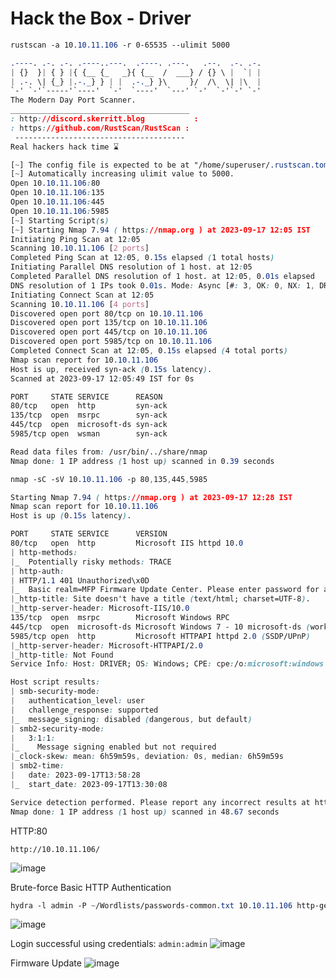 # Hack the Box - Driver

```CSS
rustscan -a 10.10.11.106 -r 0-65535 --ulimit 5000
```
```CSS
.----. .-. .-. .----..---.  .----. .---.   .--.  .-. .-.
| {}  }| { } |{ {__ {_   _}{ {__  /  ___} / {} \ |  `| |
| .-. \| {_} |.-._} } | |  .-._} }\     }/  /\  \| |\  |
`-' `-'`-----'`----'  `-'  `----'  `---' `-'  `-'`-' `-'
The Modern Day Port Scanner.
________________________________________
: http://discord.skerritt.blog           :
: https://github.com/RustScan/RustScan :
 --------------------------------------
Real hackers hack time ⌛

[~] The config file is expected to be at "/home/superuser/.rustscan.toml"
[~] Automatically increasing ulimit value to 5000.
Open 10.10.11.106:80
Open 10.10.11.106:135
Open 10.10.11.106:445
Open 10.10.11.106:5985
[~] Starting Script(s)
[~] Starting Nmap 7.94 ( https://nmap.org ) at 2023-09-17 12:05 IST
Initiating Ping Scan at 12:05
Scanning 10.10.11.106 [2 ports]
Completed Ping Scan at 12:05, 0.15s elapsed (1 total hosts)
Initiating Parallel DNS resolution of 1 host. at 12:05
Completed Parallel DNS resolution of 1 host. at 12:05, 0.01s elapsed
DNS resolution of 1 IPs took 0.01s. Mode: Async [#: 3, OK: 0, NX: 1, DR: 0, SF: 0, TR: 1, CN: 0]
Initiating Connect Scan at 12:05
Scanning 10.10.11.106 [4 ports]
Discovered open port 80/tcp on 10.10.11.106
Discovered open port 135/tcp on 10.10.11.106
Discovered open port 445/tcp on 10.10.11.106
Discovered open port 5985/tcp on 10.10.11.106
Completed Connect Scan at 12:05, 0.15s elapsed (4 total ports)
Nmap scan report for 10.10.11.106
Host is up, received syn-ack (0.15s latency).
Scanned at 2023-09-17 12:05:49 IST for 0s

PORT     STATE SERVICE      REASON
80/tcp   open  http         syn-ack
135/tcp  open  msrpc        syn-ack
445/tcp  open  microsoft-ds syn-ack
5985/tcp open  wsman        syn-ack

Read data files from: /usr/bin/../share/nmap
Nmap done: 1 IP address (1 host up) scanned in 0.39 seconds
```

```CSS
nmap -sC -sV 10.10.11.106 -p 80,135,445,5985
```
```CSS
Starting Nmap 7.94 ( https://nmap.org ) at 2023-09-17 12:28 IST
Nmap scan report for 10.10.11.106
Host is up (0.15s latency).

PORT     STATE SERVICE      VERSION
80/tcp   open  http         Microsoft IIS httpd 10.0
| http-methods: 
|_  Potentially risky methods: TRACE
| http-auth: 
| HTTP/1.1 401 Unauthorized\x0D
|_  Basic realm=MFP Firmware Update Center. Please enter password for admin
|_http-title: Site doesn't have a title (text/html; charset=UTF-8).
|_http-server-header: Microsoft-IIS/10.0
135/tcp  open  msrpc        Microsoft Windows RPC
445/tcp  open  microsoft-ds Microsoft Windows 7 - 10 microsoft-ds (workgroup: WORKGROUP)
5985/tcp open  http         Microsoft HTTPAPI httpd 2.0 (SSDP/UPnP)
|_http-server-header: Microsoft-HTTPAPI/2.0
|_http-title: Not Found
Service Info: Host: DRIVER; OS: Windows; CPE: cpe:/o:microsoft:windows

Host script results:
| smb-security-mode: 
|   authentication_level: user
|   challenge_response: supported
|_  message_signing: disabled (dangerous, but default)
| smb2-security-mode: 
|   3:1:1: 
|_    Message signing enabled but not required
|_clock-skew: mean: 6h59m59s, deviation: 0s, median: 6h59m59s
| smb2-time: 
|   date: 2023-09-17T13:58:28
|_  start_date: 2023-09-17T13:30:08

Service detection performed. Please report any incorrect results at https://nmap.org/submit/ .
Nmap done: 1 IP address (1 host up) scanned in 48.67 seconds
```

HTTP:80
```HTTP
http://10.10.11.106/
```
![image](https://github.com/karanshergill/Hack-the-Box/assets/83878909/fb3fbdf9-f765-4378-b4c7-304bf9e4b572)

Brute-force Basic HTTP Authentication
```CSS
hydra -l admin -P ~/Wordlists/passwords-common.txt 10.10.11.106 http-get
```
![image](https://github.com/karanshergill/Hack-the-Box/assets/83878909/34d7e7e1-12c3-4e23-80f7-54485d90f407)

Login successful using credentials: `admin:admin`
![image](https://github.com/karanshergill/Hack-the-Box/assets/83878909/c9faf283-3920-4f1a-b18d-f986b8327a7f)

Firmware Update
![image](https://github.com/karanshergill/Hack-the-Box/assets/83878909/29efdec0-7744-4955-a5ea-1e2cdedc0d10)
